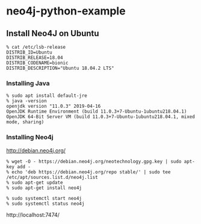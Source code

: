 # neo4j-python-example
## Install Neo4J on Ubuntu

```
% cat /etc/lsb-release
DISTRIB_ID=Ubuntu
DISTRIB_RELEASE=18.04
DISTRIB_CODENAME=bionic
DISTRIB_DESCRIPTION="Ubuntu 18.04.2 LTS"
```

### Installing Java

```
% sudo apt install default-jre
% java -version
openjdk version "11.0.3" 2019-04-16
OpenJDK Runtime Environment (build 11.0.3+7-Ubuntu-1ubuntu218.04.1)
OpenJDK 64-Bit Server VM (build 11.0.3+7-Ubuntu-1ubuntu218.04.1, mixed mode, sharing)
```

### Installing Neo4j

http://debian.neo4j.org/

```
% wget -O - https://debian.neo4j.org/neotechnology.gpg.key | sudo apt-key add -
% echo 'deb https://debian.neo4j.org/repo stable/' | sudo tee /etc/apt/sources.list.d/neo4j.list
% sudo apt-get update
% sudo apt-get install neo4j
```

```
% sudo systemctl start neo4j
% sudo systemctl status neo4j
```

http://localhost:7474/
